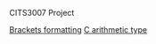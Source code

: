 CITS3007 Project

[Brackets formatting](https://stackoverflow.com/questions/46111834/format-curly-braces-on-same-line-in-c-vscode)
[C arithmetic type](https://en.cppreference.com/w/c/language/arithmetic_types)
